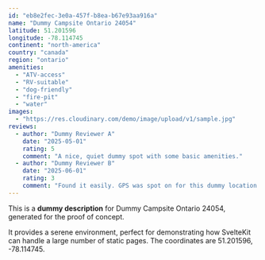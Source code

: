 ```yaml
---
id: "eb8e2fec-3e0a-457f-b8ea-b67e93aa916a"
name: "Dummy Campsite Ontario 24054"
latitude: 51.201596
longitude: -78.114745
continent: "north-america"
country: "canada"
region: "ontario"
amenities:
  - "ATV-access"
  - "RV-suitable"
  - "dog-friendly"
  - "fire-pit"
  - "water"
images:
  - "https://res.cloudinary.com/demo/image/upload/v1/sample.jpg"
reviews:
  - author: "Dummy Reviewer A"
    date: "2025-05-01"
    rating: 5
    comment: "A nice, quiet dummy spot with some basic amenities."
  - author: "Dummy Reviewer B"
    date: "2025-06-01"
    rating: 3
    comment: "Found it easily. GPS was spot on for this dummy location."
---
```


This is a **dummy description** for Dummy Campsite Ontario 24054, generated for the proof of concept.

It provides a serene environment, perfect for demonstrating how SvelteKit can handle a large number of static pages. The coordinates are 51.201596, -78.114745.

